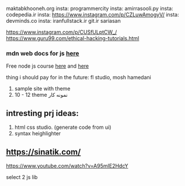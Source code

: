 maktabkhooneh.org
insta: programmercity
insta: amirrasooli.py
insta: codepedia.ir
insta: https://www.instagram.com/p/CZLuwAmogyV/
insta: devminds.co
insta: iranfullstack.ir
git.ir
sariasan

https://www.instagram.com/p/CUSfULptCW_/
https://www.guru99.com/ethical-hacking-tutorials.html


### mdn web docs for js [here](https://developer.mozilla.org/en-US/docs/Web/JavaScript/Reference/Operators/Logical_AND)
Free node js course [here](https://otedia.com/course/nodejs-complete-course/) and [here](https://maktabkhooneh.org/course/%D8%A2%D9%85%D9%88%D8%B2%D8%B4-%D8%B1%D8%A7%DB%8C%DA%AF%D8%A7%D9%86-nodejs-mk1064/) 

thing i should pay for in the future: fl studio, mosh hamedani

1. sample site with theme
2. 10 - 12 theme نمونه کار

## intresting prj ideas:
1. html css studio. (generate code from ui)
2. syntax heighlighter

## https://sinatik.com/

https://www.youtube.com/watch?v=A95mIE2HdcY

select 2 js lib
